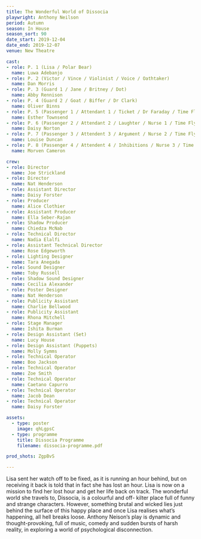 ```yaml
---
title: The Wonderful World of Dissocia
playwright: Anthony Neilson
period: Autumn
season: In House
season_sort: 90
date_start: 2019-12-04
date_end: 2019-12-07
venue: New Theatre

cast:
- role: P. 1 (Lisa / Polar Bear)
  name: Luwa Adebanjo
- role: P. 2 (Victor / Vince / Violinist / Voice / Oathtaker)
  name: Dan Morris
- role: P. 3 (Guard 1 / Jane / Britney / Dot)
  name: Abby Rennison
- role: P. 4 (Guard 2 / Goat / Biffer / Dr Clark)
  name: Oliver Binns
- role: P. 5 (Passenger 1 / Attendant 1 / Ticket / Dr Faraday / Time Fly Operator / Mechanised Voice)
  name: Esther Townsend
- role: P. 6 (Passenger 2 / Attendant 2 / Laughter / Nurse 1 / Time Fly Operator)
  name: Daisy Norton
- role: P. 7 (Passenger 3 / Attendent 3 / Argument / Nurse 2 / Time Fly Operator)
  name: Louise Duncan
- role: P. 8 (Passenger 4 / Attendent 4 / Inhibitions / Nurse 3 / Time Fly Operator / Automated Voice)
  name: Morven Cameron

crew:
- role: Director
  name: Joe Strickland
- role: Director 
  name: Nat Henderson
- role: Assistant Director
  name: Daisy Forster
- role: Producer
  name: Alice Clothier
- role: Assistant Producer
  name: Ella Seber-Rajan
- role: Shadow Producer
  name: Chiedza McNab
- role: Technical Director 
  name: Nadia Elalfi
- role: Assistant Technical Director
  name: Rose Edgeworth
- role: Lighting Designer 
  name: Tara Anegada
- role: Sound Designer 
  name: Toby Russell
- role: Shadow Sound Designer
  name: Cecilia Alexander
- role: Poster Designer 
  name: Nat Henderson
- role: Publicity Assistant
  name: Charlie Bellwood
- role: Publicity Assistant
  name: Rhona Mitchell
- role: Stage Manager 
  name: Ishita Burman 
- role: Design Assistant (Set)
  name: Lucy House
- role: Design Assistant (Puppets)
  name: Molly Symms
- role: Technical Operator 
  name: Boo Jackson
- role: Technical Operator 
  name: Zoe Smith
- role: Technical Operator 
  name: Caetano Capurro
- role: Technical Operator 
  name: Jacob Dean
- role: Technical Operator 
  name: Daisy Forster

assets:
  - type: poster
    image: qhLgpsC
  - type: programme
    title: Dissocia Programme
    filename: dissocia-programme.pdf

prod_shots: ZgpBvS

---
```


Lisa sent her watch off to be fixed, as it is running an hour behind, but on receiving it back is
told that in fact she has lost an hour. Lisa is now on a mission to find her lost hour and get her life back on track. The wonderful world she travels to, Dissocia, is a colourful and off-
kilter place full of funny and strange characters. However, something brutal and wicked lies just behind the surface of this happy place and once Lisa realises what’s happening, all hell breaks loose.
Anthony Neison’s play is dynamic and thought-provoking, full of music, comedy and sudden
bursts of harsh reality, in exploring a world of psychological disconnection.
